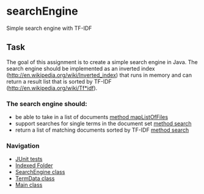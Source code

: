 # searchEngine
Simple search engine with TF-IDF

## Task
The goal of this assignment is to create a simple search engine in Java. The search engine should be implemented
as an inverted index (http://en.wikipedia.org/wiki/Inverted_index) that runs in memory and can return a result
list that is sorted by TF-IDF (http://en.wikipedia.org/wiki/Tf*idf).

### The search engine should:
* be able to take in a list of documents [method mapListOfFiles](https://github.com/DaturaSleep/searchEngine/blob/master/search-engine/src/main/java/engine/SearchEngine.java)
* support searches for single terms in the document set [method search](https://github.com/DaturaSleep/searchEngine/blob/master/search-engine/src/main/java/engine/SearchEngine.java)
* return a list of matching documents sorted by TF-IDF [method search](https://github.com/DaturaSleep/searchEngine/blob/master/search-engine/src/main/java/engine/SearchEngine.java)


### Navigation 
* [JUnit tests](https://github.com/DaturaSleep/searchEngine/tree/master/search-engine/src/test/java/engine)
* [Indexed Folder](https://github.com/DaturaSleep/searchEngine/tree/master/search-engine/src/main/resources/indexedFiles)
* [SearchEngine class](https://github.com/DaturaSleep/searchEngine/blob/master/search-engine/src/main/java/engine/SearchEngine.java)
* [TermData class](https://github.com/DaturaSleep/searchEngine/blob/master/search-engine/src/main/java/engine/TermData.java)
* [Main class](https://github.com/DaturaSleep/searchEngine/blob/master/search-engine/src/main/java/main/Main.java)
